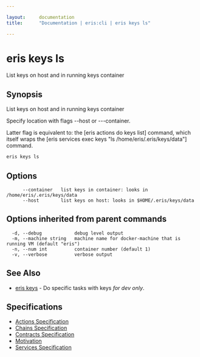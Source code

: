 ```yaml
---

layout:     documentation
title:      "Documentation | eris:cli | eris keys ls"

---
```


# eris keys ls

List keys on host and in running keys container

## Synopsis

List keys on host and in running keys container

Specify location with flags --host or ---container.

Latter flag is equivalent to:
the [eris actions do keys list] command, which itself wraps
the [eris services exec keys "ls /home/eris/.eris/keys/data"] command.

```bash
eris keys ls
```

## Options

```
      --container   list keys in container: looks in /home/eris/.eris/keys/data
      --host        list keys on host: looks in $HOME/.eris/keys/data
```

## Options inherited from parent commands

```
  -d, --debug            debug level output
  -m, --machine string   machine name for docker-machine that is running VM (default "eris")
  -n, --num int          container number (default 1)
  -v, --verbose          verbose output
```

## See Also

* [eris keys](https://docs.erisindustries.com/documentation/eris-cli/0.11.0/eris_keys/)	 - Do specific tasks with keys *for dev only*.

## Specifications

* [Actions Specification](https://docs.erisindustries.com/documentation/eris-cli/0.11.0/actions_specification/)
* [Chains Specification](https://docs.erisindustries.com/documentation/eris-cli/0.11.0/chains_specification/)
* [Contracts Specification](https://docs.erisindustries.com/documentation/eris-cli/0.11.0/contracts_specification/)
* [Motivation](https://docs.erisindustries.com/documentation/eris-cli/0.11.0/motivation/)
* [Services Specification](https://docs.erisindustries.com/documentation/eris-cli/0.11.0/services_specification/)

